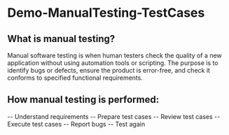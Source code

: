 # Demo-ManualTesting-TestCases
## What is manual testing?
Manual software testing is when human testers check the quality of a new application without using automation tools or scripting. 
The purpose is to identify bugs or defects, ensure the product is error-free, and check it conforms to specified functional requirements.

## How manual testing is performed:
-- Understand requirements
-- Prepare test cases
-- Review test cases
-- Execute test cases
-- Report bugs
-- Test again
